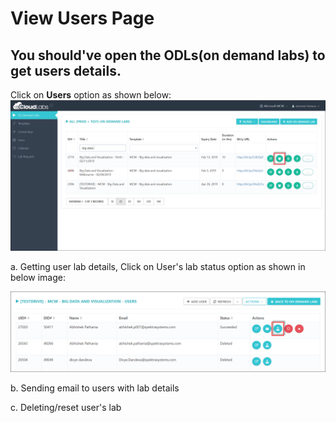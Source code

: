 # View Users Page
## You should've open the ODLs(on demand labs) to get users details.
Click on **Users** option as shown below:
![](images/user21.png)

a. Getting user lab details, Click on User's lab status option as shown in below image:

![](images/labstatus1.png)

b. Sending email to users with lab details


c. Deleting/reset user's lab
